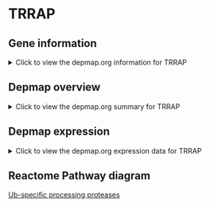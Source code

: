 <h1>TRRAP</h1>

<h2>Gene information</h2>
<details>
  <summary>Click to view the depmap.org information for TRRAP</summary>
  <iframe src="https://depmap.org/portal/gene/TRRAP?tab=about" style="border:none;width:100%;height:800px"></iframe>
</details>

<h2>Depmap overview</h2>
<details>
  <summary>Click to view the depmap.org summary for TRRAP</summary>
  <iframe src="https://depmap.org/portal/gene/TRRAP?tab=overview" style="border:none;width:100%;height:800px"></iframe>
</details>

<h2>Depmap expression</h2>
<details>
  <summary>Click to view the depmap.org expression data for TRRAP</summary>
  <iframe src="https://depmap.org/portal/gene/TRRAP?tab=characterization" style="border:none;width:100%;height:800px"></iframe>
</details>



<h2>Reactome Pathway diagram</h2>
<a href="https://reactome.org/PathwayBrowser/#/R-HSA-5689880" target="_BLANK">Ub-specific processing proteases</a>



